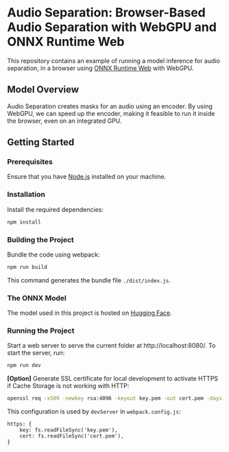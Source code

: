 # Audio Separation: Browser-Based Audio Separation with WebGPU and ONNX Runtime Web

This repository contains an example of running a model inference for audio separation, in a browser using [ONNX Runtime Web](https://github.com/microsoft/onnxruntime) with WebGPU.

## Model Overview

Audio Separation creates masks for an audio using an encoder. By using WebGPU, we can speed up the encoder, making it feasible to run it inside the browser, even on an integrated GPU.

## Getting Started

### Prerequisites

Ensure that you have [Node.js](https://nodejs.org/) installed on your machine.

### Installation

Install the required dependencies:

```sh
npm install
```

### Building the Project

Bundle the code using webpack:

```sh
npm run build
```

This command generates the bundle file `./dist/index.js`.

### The ONNX Model

The model used in this project is hosted on [Hugging Face](https://huggingface.co/seanghay/uvr_models).

### Running the Project

Start a web server to serve the current folder at http://localhost:8080/. To start the server, run:

```sh
npm run dev
```

**[Option]** Generate SSL certificate for local development to activate HTTPS if Cache Storage is not working with HTTP:
```sh
openssl req -x509 -newkey rsa:4096 -keyout key.pem -out cert.pem -days 365 -nodes
```
This configuration is used by `devServer` in `webpack.config.js`:
```
https: {
    key: fs.readFileSync('key.pem'),
    cert: fs.readFileSync('cert.pem'),
}
```

